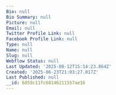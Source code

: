 ```yaml
---
Bio: null
Bio Summary: null
Picture: null
Email: null
Twitter Profile Link: null
Facebook Profile Link: null
Type: null
Name: null
Slug: null
Webflow Status: null
Last Updated: '2025-08-12T15:14:23.864Z'
Created: '2025-06-23T21:03:27.017Z'
Last Published: null
__id: 6859c11fc68146211557ae16
---
```



